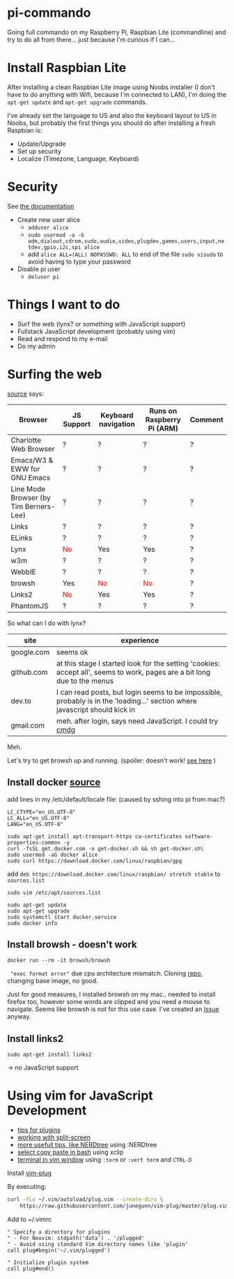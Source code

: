# pi-commando
Going full commando on my Raspberry Pi, Raspbian Lite (commandline) and try to do all from there... just because I'm curious if I can...

# Install Raspbian Lite

After installing a clean Raspbian Lite image using Noobs installer (I don't have to do anything with Wifi, because I'm connected to LAN), I'm doing the `apt-get update` and `apt-get upgrade` commands.

I've already set the language to US and also the keyboard layout to US in Noobs, but probably the first things you should do after installing a fresh Raspbian is:

- Update/Upgrade
- Set up security
- Localize (Timezone, Language, Keyboard)

# Security

See [the documentation](https://www.raspberrypi.org/documentation/configuration/security.md)

- Create new user alice
  - `adduser alice`
  - `sudo usermod -a -G adm,dialout,cdrom,sudo,audio,video,plugdev,games,users,input,netdev,gpio,i2c,spi alice`
  - add `alice ALL=(ALL) NOPASSWD: ALL` to end of the file `sudo visudo` to avoid having to type your password
- Disable pi user
  - `deluser pi`

# Things I want to do

- Surf the web (lynx? or something with JavaScript support)
- Fullstack JavaScript development (probably using vim)
- Read and respond to my e-mail
- Do my admin

# Surfing the web

[source](https://en.wikipedia.org/wiki/Text-based_web_browser) says:

|Browser | JS Support | Keyboard navigation | Runs on Raspberry Pi (ARM) | Comment
|---|---|---|---|---|
| Charlotte Web Browser  |? | ? | ? |? |
| Emacs/W3 & EWW for GNU Emacs  |? | ? | ? |? |
| Line Mode Browser (by Tim Berners-Lee)  |? | ? | ? |? |
| Links  |? | ? | ? |? |
| ELinks  |? | ? | ? |? |
| Lynx  | <span style="color:red">No</span> | Yes | Yes |? |
| w3m |? | ? | ? |? |
| WebbIE |? | ? | ? |? |
| browsh | Yes | <span style="color:red">No</span> |  <span style="color:red">No</span> |? |
| Links2 | <span style="color:red">No</span> | Yes | Yes |? |
| PhantomJS |? | ? | ? |? |


So what can I do with lynx?

| site | experience |
| --- | --- |
| google.com | seems ok |
| github.com | at this stage I started look for the setting 'cookies: accept all', seems to work, pages are a bit long due to the menus |
| dev.to | I can read posts, but login seems to be impossible, probably is in the 'loading...' section where javascript should kick in |
| gmail.com | meh. after login, says need JavaScript. I could try [cmdg](https://github.com/ThomasHabets/cmdg) |

Meh.

Let's try to get browsh up and running. (spoiler: doesn't work! [see here](https://github.com/browsh-org/browsh/issues/305) )

## Install docker [source](https://www.docker.com/blog/happy-pi-day-docker-raspberry-pi/)

add lines in my /etc/default/locale file: (caused by sshing into pi from mac?)

```
LC_CTYPE="en_US.UTF-8"
LC_ALL="en_US.UTF-8"
LANG="en_US.UTF-8"
```

```
sudo apt-get install apt-transport-https ca-certificates software-properties-common -y
curl -fsSL get.docker.com -o get-docker.sh && sh get-docker.sh\
sudo usermod -aG docker alice
sudo curl https://download.docker.com/linux/raspbian/gpg
```
add `deb https://download.docker.com/linux/raspbian/ stretch stable` to `sources.list`

`sudo vim /etc/apt/sources.list`

```
sudo apt-get update
sudo apt-get upgrade
sudo systemctl start docker.service
sudo docker info
```

## Install browsh - doesn't work

`docker run --rm -it browsh/browsh`

` "exec format error"` due cpu architecture mismatch. Cloning [repo](https://github.com/browsh-org/browsh), changing base image, no good.

Just for good measures, I installed browsh on my mac.. needed to install firefox too, however some words are clipped and you need a mouse to navigate. Seems like browsh is not for this use case. I've created an [Issue](https://github.com/browsh-org/browsh/issues/305) anyway.

## Install links2

`sudo apt-get install links2`

-> no JavaScript support

# Using vim for JavaScript Development

- [tips for plugins](https://freshman.tech/vim-javascript/)
- [working with split-screen](https://linuxhint.com/how-to-use-vim-split-screen/)
- [more usefull tips, like NERDtree](https://chromatichq.com/blog/working-vim-never-leave-your-terminal) using :NERDtree
- [select copy paste in bash](https://askubuntu.com/questions/302263/selecting-text-in-the-terminal-without-using-the-mouse) using xclip
- [terminal in vim window](https://stackoverflow.com/questions/1236563/how-do-i-run-a-terminal-inside-of-vim) using `:term` or `:vert term` and `CTRL-D` 

Install [vim-plug](https://github.com/junegunn/vim-plug)

By executing:

```bash
curl -fLo ~/.vim/autoload/plug.vim --create-dirs \
    https://raw.githubusercontent.com/junegunn/vim-plug/master/plug.vim
```


Add to ~/.vimrc
```
" Specify a directory for plugins
" - For Neovim: stdpath('data') . '/plugged'
" - Avoid using standard Vim directory names like 'plugin'
call plug#begin('~/.vim/plugged')

" Initialize plugin system
call plug#end()
```
